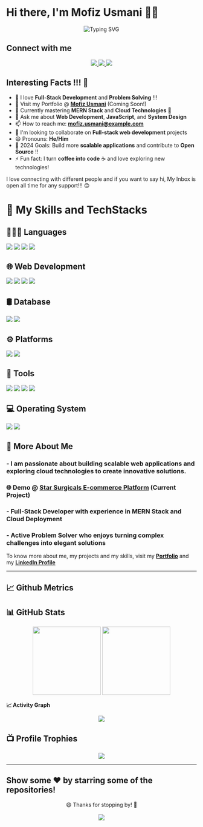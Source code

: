 # Hi there, I'm Mofiz Usmani 👋👋

<p align="center">
  <img src="https://readme-typing-svg.herokuapp.com?font=Fira+Code&weight=600&size=30&duration=4000&pause=1000&color=6C63FF&center=true&vCenter=true&width=500&lines=Hi,+I'm+Mofiz!+%F0%9F%91%8B;Full-Stack+Developer;Cloud+%26+DevOps+Enthusiast;Computer+Science+Student" alt="Typing SVG" />
</p>

## Connect with me

<p align="center">
  <a href="https://instagram.com/byteengineer_">
    <img src="https://img.shields.io/badge/Instagram-%23E4405F.svg?style=for-the-badge&logo=Instagram&logoColor=white" />
  </a>
  <a href="https://linkedin.com/in/mofiz-usmani">
    <img src="https://img.shields.io/badge/linkedin-%230077B5.svg?style=for-the-badge&logo=linkedin&logoColor=white" />
  </a>
  <a href="mailto:mofiz.usmani@example.com">
    <img src="https://img.shields.io/badge/Gmail-D14836?style=for-the-badge&logo=gmail&logoColor=white" />
  </a>
</p>

## Interesting Facts !!! 🤔

- 🔭 I love **Full-Stack Development** and **Problem Solving** !!!
- 🚀 Visit my Portfolio @ **[Mofiz Usmani](#)** (Coming Soon!)
- 🌱 Currently mastering **MERN Stack** and **Cloud Technologies** 🤣
- 💬 Ask me about **Web Development**, **JavaScript**, and **System Design**
- 📫 How to reach me: **mofiz.usmani@example.com**
- 🤔 I'm looking to collaborate on **Full-stack web development** projects
- 😄 Pronouns: **He/Him**
- 🥅 2024 Goals: Build more **scalable applications** and contribute to **Open Source** !!
- ⚡ Fun fact: I turn **coffee into code** ☕ and love exploring new technologies!

I love connecting with different people and if you want to say hi, My Inbox is open all time for any support!!! 😊

# 🚀 My Skills and TechStacks

## 👨🏻‍💻 Languages

<p align="left">
  <img src="https://img.shields.io/badge/JavaScript-F7DF1E?style=for-the-badge&logo=javascript&logoColor=black" />
  <img src="https://img.shields.io/badge/Java-ED8B00?style=for-the-badge&logo=java&logoColor=white" />
  <img src="https://img.shields.io/badge/HTML5-E34F26?style=for-the-badge&logo=html5&logoColor=white" />
  <img src="https://img.shields.io/badge/CSS3-1572B6?style=for-the-badge&logo=css3&logoColor=white" />
</p>

## 🌐 Web Development

<p align="left">
  <img src="https://img.shields.io/badge/Node.js-43853D?style=for-the-badge&logo=node.js&logoColor=white" />
  <img src="https://img.shields.io/badge/Express.js-404D59?style=for-the-badge&logo=express&logoColor=white" />
  <img src="https://img.shields.io/badge/Bootstrap-563D7C?style=for-the-badge&logo=bootstrap&logoColor=white" />
  <img src="https://img.shields.io/badge/EJS-B4CA65?style=for-the-badge&logo=ejs&logoColor=black" />
</p>

## 🛢 Database

<p align="left">
  <img src="https://img.shields.io/badge/MongoDB-4EA94B?style=for-the-badge&logo=mongodb&logoColor=white" />
  <img src="https://img.shields.io/badge/MySQL-00000F?style=for-the-badge&logo=mysql&logoColor=white" />
</p>

## ⚙️ Platforms

<p align="left">
  <img src="https://img.shields.io/badge/Amazon_AWS-232F3E?style=for-the-badge&logo=amazon-aws&logoColor=white" />
  <img src="https://img.shields.io/badge/Docker-2496ED?style=for-the-badge&logo=docker&logoColor=white" />
</p>

## 🔧 Tools

<p align="left">
  <img src="https://img.shields.io/badge/Git-F05032?style=for-the-badge&logo=git&logoColor=white" />
  <img src="https://img.shields.io/badge/Figma-F24E1E?style=for-the-badge&logo=figma&logoColor=white" />
  <img src="https://img.shields.io/badge/Canva-%2300C4CC.svg?style=for-the-badge&logo=Canva&logoColor=white" />
  <img src="https://img.shields.io/badge/PowerShell-5391FE?style=for-the-badge&logo=powershell&logoColor=white" />
</p>

## 💻 Operating System

<p align="left">
  <img src="https://img.shields.io/badge/Windows-0078D6?style=for-the-badge&logo=windows&logoColor=white" />
  <img src="https://img.shields.io/badge/Linux-FCC624?style=for-the-badge&logo=linux&logoColor=black" />
</p>

## 🤔 More About Me

### - I am passionate about building **scalable web applications** and exploring **cloud technologies** to create innovative solutions.

### 🌐 Demo @ **[Star Surgicals E-commerce Platform](#)** (Current Project)

### - **Full-Stack Developer** with experience in **MERN Stack** and **Cloud Deployment**

### - Active **Problem Solver** who enjoys turning complex challenges into elegant solutions

To know more about me, my projects and my skills, visit my **[Portfolio](#)** and my **[LinkedIn Profile](https://linkedin.com/in/mofiz-usmani)**

---

## 📈 Github Metrics

## 📊 GitHub Stats

<div align="center"> 
  <img height="180em" src="https://github-readme-stats.vercel.app/api?username=Mofiz-Usmani&show_icons=true&theme=radical&hide_border=true&count_private=true" /> 
  <img height="180em" src="https://github-readme-stats.vercel.app/api/top-langs/?username=Mofiz-Usmani&theme=radical&hide_border=true&layout=compact" /> 
</div>

**📈 Activity Graph**

<div align="center">
  <img src="https://streak-stats.demolab.com?user=Mofiz-Usmani&theme=radical&hide_border=true" />
</div>


## 📺 Profile Trophies

<p align="center"> 
  <img src="https://github-profile-trophy.vercel.app/?username=Mofiz-Usmani&theme=radical&no-frame=true&no-bg=false&margin-w=4&row=2&column=4" /> 
</p>

---

## Show some ❤️ by starring some of the repositories!

<div align="center"> 
  😄 Thanks for stopping by! 🚀 
  <br><br>
  <img src="https://komarev.com/ghpvc/?username=Mofiz-Usmani&color=blueviolet&style=for-the-badge" /> 
</div>
